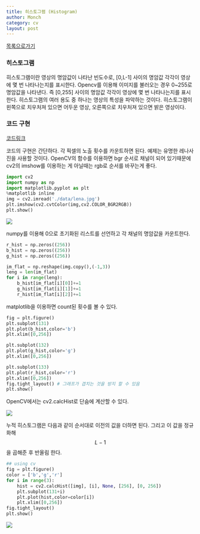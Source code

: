 ```yaml
---
title: 히스토그램 (Histogram)
author: Monch
category: cv
layout: post
---
```


[목록으로가기](https://songminkee.github.io/cv/2030/05/03/list.html)

<h3>히스토그램</h3>

히스토그램이란 영상의 명암값이 나타난 빈도수로, [0,L-1] 사이의 명암값 각각이 영상에 몇 번 나타나는지를 표시한다.
Opencv를 이용해 이미지를 불러오는 경우 0~255로 명암값을 나타낸다. 즉 [0,255] 사이의 명암값 각각이 영상에 몇 번 나타나는지를 표시한다.
히스토그램의 여러 용도 중 하나는 영상의 특성을 파악하는 것이다. 히스토그램이 왼쪽으로 치우처져 있으면 어두운 영상, 오른쪽으로 치우처져 있으면 밝은 영상이다.

<h3>코드 구현</h3>

[코드링크](https://github.com/Songminkee/computer_vision/blob/master/histogram.ipynb)

코드의 구현은 간단하다. 각 픽셀의 노출 횟수를 카운트하면 된다.
예제는 유명한 레나사진을 사용할 것이다. OpenCV의 함수를 이용하면 bgr 순서로 채널이 되어 있기때문에 cv2의 imshow를 이용하는 게 아닐때는 rgb로 순서를 바꾸는게 좋다.

```python
import cv2
import numpy as np
import matplotlib.pyplot as plt
%matplotlib inline
img = cv2.imread('./data/lena.jpg')
plt.imshow(cv2.cvtColor(img,cv2.COLOR_BGR2RGB))
plt.show()
```

<img src="{{'assets/picture/histogram_ex1.jpg' | relative_url}}">

numpy를 이용해 0으로 초기화된 리스트를 선언하고 각 채널의 명암값을 카운트한다.

```python
r_hist = np.zeros((256))
b_hist = np.zeros((256))
g_hist = np.zeros((256))

im_flat = np.reshape(img.copy(),(-1,3))
leng = len(im_flat)
for i in range(leng):
    b_hist[im_flat[i][0]]+=1
    g_hist[im_flat[i][1]]+=1
    r_hist[im_flat[i][2]]+=1
```

matplotlib을 이용하면 count된 횟수를 볼 수 있다.

```python
fig = plt.figure()
plt.subplot(131)
plt.plot(b_hist,color='b')
plt.xlim([0,256])

plt.subplot(132)
plt.plot(g_hist,color='g')
plt.xlim([0,256])

plt.subplot(133)
plt.plot(r_hist,color='r')
plt.xlim([0,256])
fig.tight_layout() # 그래프가 겹치는 것을 방지 할 수 있음
plt.show()
```



OpenCV에서는 cv2.calcHist로 단숨에 계산할 수 있다.

<img src="{{'assets/picture/histogram_equal_ex2.jpg' | relative_url}}">

누적 히스토그램은 다음과 같이 순서대로 이전의 값을 더하면 된다. 그리고 이 값을 정규화해 $$L-1$$을 곱해준 후 반올림 한다.

```python
## using cv
fig = plt.figure()
color = ['b','g','r']
for i in range(3):
    hist = cv2.calcHist([img], [i], None, [256], [0, 256])
    plt.subplot(131+i)
    plt.plot(hist,color=color[i])
    plt.xlim([0,256])
fig.tight_layout()
plt.show()
```

<img src="{{'assets/picture/histogram_equal_ex3.jpg' | relative_url}}">